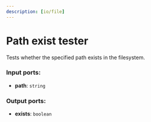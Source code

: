 ```yaml
---
description: [io/file]
---
```


# Path exist tester

Tests whether the specified path exists in the filesystem.

### Input ports:

* __path__: ` string `

### Output ports:

* __exists__: ` boolean `

